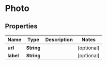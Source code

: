 

# Photo


## Properties

| Name | Type | Description | Notes |
|------------ | ------------- | ------------- | -------------|
|**url** | **String** |  |  [optional] |
|**label** | **String** |  |  [optional] |



